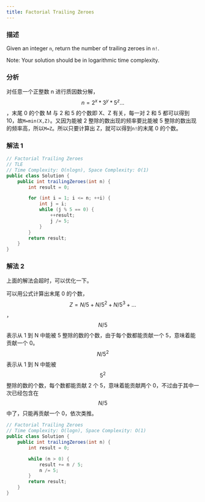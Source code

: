 ```yaml
---
title: Factorial Trailing Zeroes
---
```


### 描述

Given an integer `n`, return the number of trailing zeroes in `n!`.

Note: Your solution should be in logarithmic time complexity.

### 分析

对任意一个正整数 n 进行质因数分解，$$n = 2^x*3^y*5^z...$$ ，末尾 0 的个数 M 与 2 和 5 的个数即 X、Z 有关，每一对 2 和 5 都可以得到 10，故`M=min(X,Z)`。又因为能被 2 整除的数出现的频率要比能被 5 整除的数出现的频率高，所以`M=Z`。所以只要计算出 Z，就可以得到`n!`的末尾 0 的个数。

### 解法 1

```java
// Factorial Trailing Zeroes
// TLE
// Time Complexity: O(nlogn), Space Complexity: O(1)
public class Solution {
    public int trailingZeroes(int n) {
        int result = 0;

        for (int i = 1; i <= n; ++i) {
            int j = i;
            while (j % 5 == 0) {
                ++result;
                j /= 5;
            }
        }
        return result;
    }
}
```

### 解法 2

上面的解法会超时，可以优化一下。

可以用公式计算出末尾 0 的个数，$$Z=N/5 + N/5^2 + N/5^3 + ...$$ ，$$N/5$$ 表示从 1 到 N 中能被 5 整除的数的个数，由于每个数都能贡献一个 5，意味着能贡献一个 0。$$N/5^2$$ 表示从 1 到 N 中能被 $$5^2$$ 整除的数的个数，每个数都能贡献 2 个 5，意味着能贡献两个 0，不过由于其中一次已经包含在 $$N/5$$ 中了，只能再贡献一个 0，依次类推。

```java
// Factorial Trailing Zeroes
// Time Complexity: O(logn), Space Complexity: O(1)
public class Solution {
    public int trailingZeroes(int n) {
        int result = 0;

        while (n > 0) {
            result += n / 5;
            n /= 5;
        }
        return result;
    }
}
```
